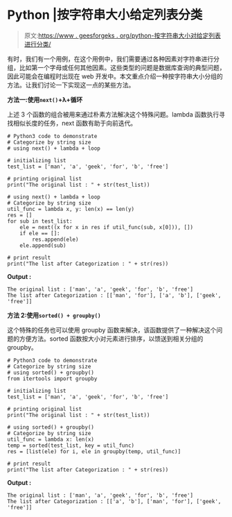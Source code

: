 # Python |按字符串大小给定列表分类

> 原文:[https://www . geesforgeks . org/python-按字符串大小对给定列表进行分类/](https://www.geeksforgeeks.org/python-categorize-the-given-list-by-string-size/)

有时，我们有一个用例，在这个用例中，我们需要通过各种因素对字符串进行分组，比如第一个字母或任何其他因素。这些类型的问题是数据库查询的典型问题，因此可能会在编程时出现在 web 开发中。本文重点介绍一种按字符串大小分组的方法。让我们讨论一下实现这一点的某些方法。

**方法一:使用`next()`+λ+循环**

上述 3 个函数的组合被用来通过朴素方法解决这个特殊问题。lambda 函数执行寻找相似长度的任务，next 函数有助于向前迭代。

```
# Python3 code to demonstrate
# Categorize by string size 
# using next() + lambda + loop

# initializing list
test_list = ['man', 'a', 'geek', 'for', 'b', 'free']

# printing original list
print("The original list : " + str(test_list))

# using next() + lambda + loop
# Categorize by string size 
util_func = lambda x, y: len(x) == len(y)
res = []
for sub in test_list:
    ele = next((x for x in res if util_func(sub, x[0])), [])
    if ele == []:
        res.append(ele)
    ele.append(sub)

# print result
print("The list after Categorization : " + str(res))
```

**Output :**

```
The original list : ['man', 'a', 'geek', 'for', 'b', 'free']
The list after Categorization : [['man', 'for'], ['a', 'b'], ['geek', 'free']]

```

**方法 2:使用`sorted() + groupby()`**

这个特殊的任务也可以使用 groupby 函数来解决，该函数提供了一种解决这个问题的方便方法。sorted 函数按大小对元素进行排序，以馈送到相关分组的 groupby。

```
# Python3 code to demonstrate
# Categorize by string size 
# using sorted() + groupby()
from itertools import groupby

# initializing list
test_list = ['man', 'a', 'geek', 'for', 'b', 'free']

# printing original list
print("The original list : " + str(test_list))

# using sorted() + groupby()
# Categorize by string size 
util_func = lambda x: len(x)
temp = sorted(test_list, key = util_func)
res = [list(ele) for i, ele in groupby(temp, util_func)]

# print result
print("The list after Categorization : " + str(res))
```

**Output :**

```
The original list : ['man', 'a', 'geek', 'for', 'b', 'free']
The list after Categorization : [['a', 'b'], ['man', 'for'], ['geek', 'free']]

```